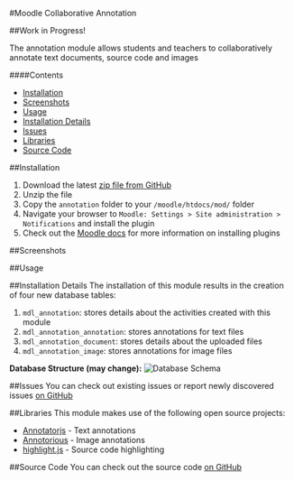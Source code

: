 #Moodle Collaborative Annotation

##Work in Progress!

The annotation module allows students and teachers to collaboratively annotate text documents, source code and images

####Contents
 - [Installation](#installation)
 - [Screenshots](#screenshots)
 - [Usage](#usage)
 - [Installation Details](#installation-details)
 - [Issues](#issues)
 - [Libraries](#libraries)
 - [Source Code](#source-code)

##Installation
1. Download the latest [zip file from GitHub](https://github.com/jamiemcg/moodle-collaborative-annotation/archive/master.zip)
2. Unzip the file
3. Copy the ```annotation``` folder to your ```/moodle/htdocs/mod/``` folder
4. Navigate your browser to ```Moodle: Settings > Site administration > Notifications``` and install the plugin
5. Check out the [Moodle docs](https://docs.moodle.org/28/en/Installing_plugins) for more information on installing plugins

##Screenshots

##Usage

##Installation Details
The installation of this module results in the creation of four new database tables:

1. ```mdl_annotation```: stores details about the activities created with this module
2. ```mdl_annotation_annotation```: stores annotations for text files
3. ```mdl_annotation_document```: stores details about the uploaded files
4. ```mdl_annotation_image```: stores annotations for image files

**Database Structure (may change):**
![Database Schema ](https://github.com/jamiemcg/moodle-collaborative-annotation/blob/master/Current%20Database%20Structure.png)

##Issues
You can check out existing issues or report newly discovered issues [on GitHub](https://github.com/jamiemcg/moodle-collaborative-annotation/issues)

##Libraries
This module makes use of the following open source projects:
- [Annotatorjs](http://annotatorjs.org/) - Text annotations
- [Annotorious](http://annotorious.github.io/) - Image annotations
- [highlight.js](https://highlightjs.org/) - Source code highlighting

##Source Code
You can check out the source code [on GitHub](https://github.com/jamiemcg/moodle-collaborative-annotation)
